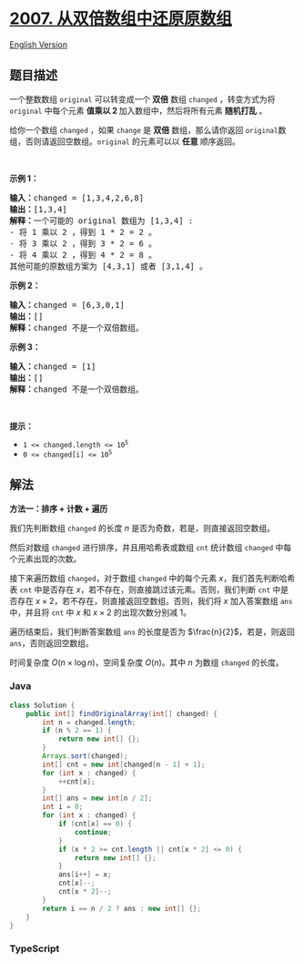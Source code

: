# [2007. 从双倍数组中还原原数组](https://leetcode.cn/problems/find-original-array-from-doubled-array)

[English Version](/solution/2000-2099/2007.Find%20Original%20Array%20From%20Doubled%20Array/README_EN.md)

## 题目描述

<!-- 这里写题目描述 -->

<p>一个整数数组&nbsp;<code>original</code>&nbsp;可以转变成一个 <strong>双倍</strong>&nbsp;数组&nbsp;<code>changed</code>&nbsp;，转变方式为将 <code>original</code>&nbsp;中每个元素 <strong>值乘以 2 </strong>加入数组中，然后将所有元素 <strong>随机打乱</strong>&nbsp;。</p>

<p>给你一个数组&nbsp;<code>changed</code>&nbsp;，如果&nbsp;<code>change</code>&nbsp;是&nbsp;<strong>双倍</strong>&nbsp;数组，那么请你返回&nbsp;<code>original</code>数组，否则请返回空数组。<code>original</code>&nbsp;的元素可以以&nbsp;<strong>任意</strong>&nbsp;顺序返回。</p>

<p>&nbsp;</p>

<p><strong>示例 1：</strong></p>

<pre><b>输入：</b>changed = [1,3,4,2,6,8]
<b>输出：</b>[1,3,4]
<b>解释：</b>一个可能的 original 数组为 [1,3,4] :
- 将 1 乘以 2 ，得到 1 * 2 = 2 。
- 将 3 乘以 2 ，得到 3 * 2 = 6 。
- 将 4 乘以 2 ，得到 4 * 2 = 8 。
其他可能的原数组方案为 [4,3,1] 或者 [3,1,4] 。
</pre>

<p><strong>示例 2：</strong></p>

<pre><b>输入：</b>changed = [6,3,0,1]
<b>输出：</b>[]
<b>解释：</b>changed 不是一个双倍数组。
</pre>

<p><strong>示例 3：</strong></p>

<pre><b>输入：</b>changed = [1]
<b>输出：</b>[]
<b>解释：</b>changed 不是一个双倍数组。
</pre>

<p>&nbsp;</p>

<p><strong>提示：</strong></p>

<ul>
	<li><code>1 &lt;= changed.length &lt;= 10<sup>5</sup></code></li>
	<li><code>0 &lt;= changed[i] &lt;= 10<sup>5</sup></code></li>
</ul>

## 解法

**方法一：排序 + 计数 + 遍历**

我们先判断数组 `changed` 的长度 $n$ 是否为奇数，若是，则直接返回空数组。

然后对数组 `changed` 进行排序，并且用哈希表或数组 `cnt` 统计数组 `changed` 中每个元素出现的次数。

接下来遍历数组 `changed`，对于数组 `changed` 中的每个元素 $x$，我们首先判断哈希表 `cnt` 中是否存在 $x$，若不存在，则直接跳过该元素。否则，我们判断 `cnt` 中是否存在 $x \times 2$，若不存在，则直接返回空数组。否则，我们将 $x$ 加入答案数组 `ans` 中，并且将 `cnt` 中 $x$ 和 $x \times 2$ 的出现次数分别减 $1$。

遍历结束后，我们判断答案数组 `ans` 的长度是否为 $\frac{n}{2}$，若是，则返回 `ans`，否则返回空数组。

时间复杂度 $O(n \times \log n)$，空间复杂度 $O(n)$。其中 $n$ 为数组 `changed` 的长度。

### **Java**

```java
class Solution {
    public int[] findOriginalArray(int[] changed) {
        int n = changed.length;
        if (n % 2 == 1) {
            return new int[] {};
        }
        Arrays.sort(changed);
        int[] cnt = new int[changed[n - 1] + 1];
        for (int x : changed) {
            ++cnt[x];
        }
        int[] ans = new int[n / 2];
        int i = 0;
        for (int x : changed) {
            if (cnt[x] == 0) {
                continue;
            }
            if (x * 2 >= cnt.length || cnt[x * 2] <= 0) {
                return new int[] {};
            }
            ans[i++] = x;
            cnt[x]--;
            cnt[x * 2]--;
        }
        return i == n / 2 ? ans : new int[] {};
    }
}
```

### **TypeScript**
